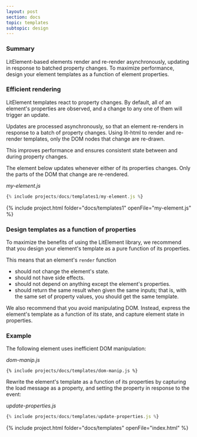 ```yaml
---
layout: post
section: docs
topic: templates
subtopic: design
---
```


<div class="summary">

### Summary

LitElement-based elements render and re-render asynchronously, updating in response to batched property changes. To maximize performance, design your element templates as a function of element properties.

</div>

### Efficient rendering

LitElement templates react to property changes. By default, all of an element's properties are observed, and a change to any one of them will trigger an update. 

Updates are processed asynchronously, so that an element re-renders in response to a batch of property changes. Using lit-html to render and re-render templates, only the DOM nodes that change are re-drawn. 

This improves performance and ensures consistent state between and during property changes.

The element below updates whenever either of its properties changes. Only the parts of the DOM that change are re-rendered.

_my-element.js_

```js
{% include projects/docs/templates1/my-element.js %}
```

{% include project.html folder="docs/templates1" openFile="my-element.js" %}

### Design templates as a function of properties

To maximize the benefits of using the LitElement library, we recommend that you design your element's template as a pure function of its properties.

This means that an element's `render` function

* should not change the element's state.
* should not have side effects.
* should not depend on anything except the element's properties. 
* should return the same result when given the same inputs; that is, with the same set of property values, you should get the same template.

We also recommend that you avoid manipulating DOM. Instead, express the element's template as a function of its state, and capture element state in properties.

### Example

The following element uses inefficient DOM manipulation:

_dom-manip.js_

```text
{% include projects/docs/templates/dom-manip.js %}
```

Rewrite the element's template as a function of its properties by capturing the load message as a property, and setting the property in response to the event:

_update-properties.js_

```js
{% include projects/docs/templates/update-properties.js %}
```

{% include project.html folder="docs/templates" openFile="index.html" %}
